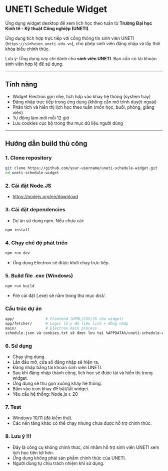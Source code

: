 # UNETI Schedule Widget

Ứng dụng widget desktop để xem lịch học theo tuần từ **Trường Đại học Kinh tế – Kỹ thuật Công nghiệp (UNETI)**.

Ứng dụng tích hợp trực tiếp với cổng thông tin sinh viên UNETI (`https://sinhvien.uneti.edu.vn`), cho phép sinh viên đăng nhập và lấy thời khóa biểu chính thức.

Lưu ý: Ứng dụng này chỉ dành cho **sinh viên UNETI**. Bạn cần có tài khoản sinh viên hợp lệ để sử dụng.

---

## Tính năng

- Widget Electron gọn nhẹ, tích hợp vào khay hệ thống (system tray)
- Đăng nhập trực tiếp trong ứng dụng (không cần mở trình duyệt ngoài)
- Phân tích và hiển thị lịch học theo tuần (môn học, buổi, phòng, giảng viên)
- Tự động làm mới mỗi 12 giờ
- Lưu cookies cục bộ trong thư mục dữ liệu người dùng

---

## Hướng dẫn build thủ công

### 1. Clone repository

```bash
git clone https://github.com/your-username/uneti-schedule-widget.git
cd uneti-schedule-widget
```

### 2. Cài đặt Node.JS

- https://nodejs.org/en/download

### 3. Cài đặt dependencies

- Dự án sử dụng npm. Nếu chưa cài:

```bash
npm install
```

### 4. Chạy chế độ phát triển

```bash
npm run dev
```

- Ứng dụng Electron sẽ được khởi chạy trực tiếp.

### 5. Build file .exe (Windows)

```bash
npm run build
```

- File cài đặt (.exe) sẽ nằm trong thư mục dist/.

### Cấu trúc dự án

```bash
app/              # Frontend (HTML/CSS/JS cho widget)
app/fetcher/      # Logic lấy dữ liệu lịch + đăng nhập
main/             # Electron main process
schedule.json và cookies.txt sẽ được lưu tại %APPDATA%/uneti-schedule-widget/store/ (Windows).
```

### 6. Sử dụng

- Chạy ứng dụng.
- Lần đầu mở, cửa sổ đăng nhập sẽ hiện ra.
- Đăng nhập bằng tài khoản sinh viên UNETI.
- Sau khi đăng nhập thành công, lịch học sẽ được tải và hiển thị trong widget.
- Ứng dụng sẽ thu gọn xuống khay hệ thống.
- Bấm vào icon khay để bật/tắt widget.
- Yêu cầu hệ thống: Node.js ≥ 20

### 7. Test

- Windows 10/11 (đã kiểm thử).
- Các nền tảng khác có thể chạy nhưng chưa được hỗ trợ chính thức.

### 8. Lưu ý !!!

- Đây là công cụ không chính thức, chỉ nhằm hỗ trợ sinh viên UNETI xem lịch học tiện lợi hơn.
- Ứng dụng không phải sản phẩm chính thức của UNETI.
- Người dùng tự chịu trách nhiệm khi sử dụng.

